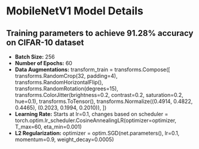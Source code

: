 # MobileNetV1 Model Details
## Training parameters to achieve 91.28% accuracy on CIFAR-10 dataset

- **Batch Size:** 256
- **Number of Epochs:** 60
- **Data Augmentations:**
    transform_train = transforms.Compose([
    transforms.RandomCrop(32, padding=4),
    transforms.RandomHorizontalFlip(),
    transforms.RandomRotation(degrees=15),
    transforms.ColorJitter(brightness=0.2, contrast=0.2, saturation=0.2, hue=0.1),
    transforms.ToTensor(),
    transforms.Normalize((0.4914, 0.4822, 0.4465), (0.2023, 0.1994, 0.2010)),
    ])
- **Learning Rate:** Starts at lr=0.1, changes based on scheduler = torch.optim.lr_scheduler.CosineAnnealingLR(optimizer=optimizer, T_max=60, eta_min=0.001)
- **L2 Regularization:** optimizer = optim.SGD(net.parameters(), lr=0.1, momentum=0.9, weight_decay=0.0005)